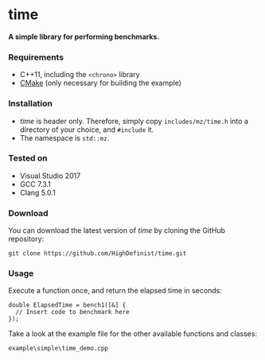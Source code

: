 # time
**A simple library for performing benchmarks.**

### Requirements

- C++11, including the ```<chrono>``` library
- [CMake](https://cmake.org/) (only necessary for building the example)

### Installation

- *time* is header only. Therefore, simply copy ```includes/mz/time.h``` into a directory of your choice, and ```#include``` it.
- The namespace is ```std::mz```.

### Tested on

- Visual Studio 2017
- GCC 7.3.1
- Clang 5.0.1

### Download 

You can download the latest version of *time* by cloning the GitHub repository:

	git clone https://github.com/HighDefinist/time.git
	
### Usage

Execute a function once, and return the elapsed time in seconds:

	double ElapsedTime = bench1([&] { 
	  // Insert code to benchmark here
	});


Take a look at the example file for the other available functions and classes:

	example\simple\time_demo.cpp
